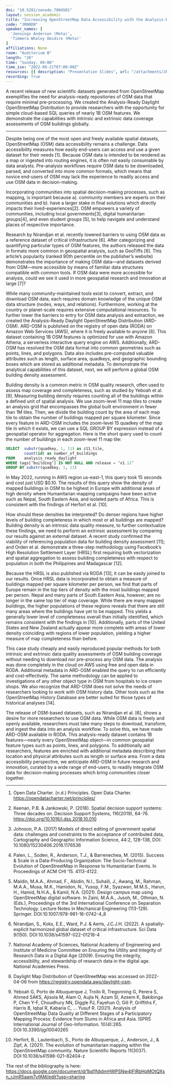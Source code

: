 ```yaml
---
doi: "10.5281/zenodo.7004501"
layout: session_academic
title: "Increasing OpenStreetMap Data Accessibility with the Analysis-Ready Daylight Distribution of OpenStreetMap: A Demonstration of Cloud-Based Assessments of Global Building Completeness"
code: "JRN9DN"
speaker_names: [
  'Jennings Anderson (Meta)',
  'Timmera Whaley Omidire (Meta)'
]
affiliations: None
room: "Auditorium B"
length: "20"
time: "Sunday, 09:00"
time_iso: "2022-08-21T07:00:00Z"
resources: [{ description: "Presentation Slides", url: "/attachments/JRN9DN_anderson_omidire_sotm2_Vq629TN.pdf" }]
recording: True
---
```


A recent release of new scientific datasets generated from OpenStreetMap exemplifies the need for analysis-ready repositories of OSM data that require minimal pre-processing. We created the  Analysis-Ready Daylight OpenStreetMap Distribution to provide researchers with the opportunity for simple cloud-based SQL queries of nearly 1B OSM features. We demonstrate the capabilities with intrinsic and extrinsic data coverage assessments of OSM buildings globally.

<hr>

Despite being one of the most open and freely available spatial datasets, OpenStreetMap (OSM) data accessibility remains a challenge. Data accessibility measures how easily end-users can access and use a given dataset for their needs [1]. Because OSM data is intended to be rendered as a map or ingested into routing engines, it is often not easily consumable by data analysts. Pre-analysis workflows require OSM data to be downloaded, parsed, and converted into more common formats, which means that novice end-users of OSM may lack the experience to readily access and use OSM data in decision-making.

Incorporating communities into spatial decision-making processes, such as mapping, is important because a). community members are experts on their communities and b). have a larger stake in final solutions which directly impacts their lived-experiences[2]. OSM empowers a variety of communities, including local governments[3], digital humanitarian groups[4], and even student groups [5], to help navigate and understand places of respective importance.

Research by Nirandjan et al. recently lowered barriers to using OSM data as a reference dataset of critical infrastructure [6]. After categorizing and quantifying particular types of OSM features, the authors released the data in formats more common in geospatial analysis, such as GeoTiffs [6]. This article’s popularity (ranked 90th percentile on the publisher’s website) demonstrates the importance of making OSM data—and datasets derived from OSM—more accessible by means of familiar data structures compatible with common tools. If OSM data were more accessible for analysis, could we see it used in more geospatial research and innovation at large [7]?

While many community-maintained tools exist to convert, extract, and download OSM data, each requires domain knowledge of the unique OSM data structure (nodes, ways, and relations). Furthermore, working at the country or planet-scale requires extensive computational resources. To further lower the barriers to entry for OSM data analysis and extraction, we created the Analysis-Ready Daylight OpenStreetMap Distribution (ARD-OSM). ARD-OSM is published on the registry of open data (RODA) on Amazon Web Services (AWS), where it is freely available to anyone [8]. This dataset containing 1B OSM features is optimized for use with Amazon Athena, a serverless interactive query engine on AWS. Additionally, ARD-OSM has  resolved the OSM data format into common geometries such as points, lines, and polygons. Data also includes pre-computed valuable attributes such as length, surface area, quadkeys, and geographic bounding boxes which are stored as additional metadata. To demonstrate the analytical capabilities of this dataset, next, we will perform a global OSM building density assessment.

Building density is a common metric in OSM quality research, often used to assess map coverage and completeness, such as studied by Yeboah et al. [9]. Measuring building density requires counting all of the buildings within a defined unit of spatial analysis. We use zoom-level 11 map tiles to create an analysis grid that encompasses the global built environment in fewer than 1M tiles. Then, we divide the building count by the area of each map tile to obtain the number of buildings mapped per square kilometer.
Since every feature in ARD-OSM includes the zoom-level 15 quadkey of the map tile in which it exists, we can use a SQL GROUP BY expression instead of a geospatial operator for aggregation. Here is the short query used to count the number of buildings in each zoom-level 11 map tile: 

```sql
SELECT 	substr(quadkey, 1, 11) as z11_tile,
	 	count(id) as number_of_buildings
FROM 	analysis_ready_daylight 
WHERE tags[‘building’] IS NOT NULL AND release = ‘v1.12’
GROUP BY substr(quadkey, 1, 11)
```
In May 2022, running in AWS region us-east-1, this query took 15 seconds and cost just USD $0.10. The results of this query show the density of mapped buildings in OSM to be highest in Europe with additional areas of high density where Humanitarian mapping campaigns have been active such as Nepal, South Eastern Asia, and isolated parts of Africa. This is consistent with the findings of Herfort et al. [10].

How should these densities be interpreted? Do denser regions have higher levels of building completeness in which most or all buildings are mapped? Building density is an intrinsic data quality measure, to further contextualize these findings, we need to perform an extrinsic assessment by comparing our results against an external dataset. A recent study confirmed the viability of referencing population data for building density assessment [11]; and Orden et al. demonstrate a three-step methodology using Facebook’s High Resolution Settlement Layer (HRSL) first requiring both vectorization and spatial aggregation to assess building completeness with respect to population in both the Philippines and Madagascar [12].

Because the HRSL is also published via RODA [13], it can be easily joined to our results. Once HRSL data is incorporated to obtain a measure of buildings mapped per square kilometer per person, we find that parts of Europe remain in the top tiers of density with the most buildings mapped per person. Nepal and many parts of South Eastern Asia, however, are no longer in the same top tier of map coverage. While there are many mapped buildings, the higher populations of these regions reveals that there are still many areas where the buildings have yet to be mapped. This yields a generally lower level of completeness overall than initially identified, which remains consistent with the findings in [10]. Additionally, parts of the United States and New Zealand actually appear more complete with areas of lower density coinciding with regions of lower population, yielding a higher measure of map completeness than before. 

This case study cheaply and easily reproduced popular methods for both intrinsic and extrinsic data quality assessments of OSM building coverage without needing to download nor pre-process any OSM data. The analysis was done completely in the cloud on AWS using free and open data in RODA. Additional metadata in ARD-OSM enabled the query to run efficiently and cost-effectively. The same methodology can be applied to investigations of any other object type in OSM from hospitals to ice cream shops. We also recognize that ARD-OSM does not solve the needs of researchers looking to work with OSM history data. Other tools such as the OpenStreetMap History Database are better suited for those types of historical analyses [14].

The release of OSM-based datasets, such as Nirandjan et al. [6], shows a desire for more researchers to  use OSM data. While OSM data is freely and openly available, researchers must take many steps to download, transform, and ingest the data into an analysis workflow. To solve this, we have made ARD-OSM available in RODA. This analysis-ready dataset contains 1B features—nearly every OpenStreetMap object—in common geospatial feature types such as points, lines, and polygons. To additionally aid researchers, features are enriched with additional metadata describing their location and physical attributes such as length or surface area. From a data accessibility perspective, we anticipate ARD-OSM in future research and innovation, curated by a wide range of end-users, to readily integrate OSM data for decision-making processes which bring communities closer together.

<hr>

1. Open Data Charter. (n.d.) Principles. Open Data Charter. https://opendatacharter.net/principles/

2. Keenan, P.B. &amp; Jankowski, P. (2018). Spatial decision support systems: Three decades on. Decision Support Systems, 116(2019), 64-76. https://doi.org/10.1016/j.dss.2018.10.010 

3. Johnson, P.A. (2017) Models of direct editing of government spatial data: challenges and constraints to the acceptance of contributed data, Cartography and Geographic Information Science, 44:2, 128-138, DOI: 10.1080/15230406.2016.1176536

4. Palen, L., Soden, R., Anderson, T.J., &amp; Barrenechea, M. (2015). Success &amp; Scale in a Data-Producing Organization: The Socio-Technical Evolution of OpenStreetMap in Response to Humanitarian Events. In Proceedings of ACM CHI ‘15. 4113-4122.

5. Maidin, M.A.A., Ahmad, F., Abidin, N.I., Suhaili, J., Awang, M., Rahman, M.A.A., Musa, M.K., Hamidon, N., Yusop, F.M., Syazwan, M.M.S., Harun, H., Hamid, N.H.A., &amp; Kamil, N.A. (2021). Design campus map using OpenStreetMap digital software. In Zaini, M.A.A., Jusoh, M., Othman, N. (Eds.), Proceedings of the 3rd International Conference on Separation Technology. Lecture Notes in Mechanical Engineering (113-129). Springer.  DOI:10.1007/978-981-16-0742-4_8

6. Nirandjan, S., Koks, E.E., Ward, P.J. &amp; Aerts, J.C.J.H. (2022). A spatially-explicit harmonized global dataset of critical infrastructure. Sci Data 9(150). DOI:10.1038/s41597-022-01218-4 

7. National Academy of Sciences, National Academy of Engineering and Institute of Medicine Committee on Ensuring the Utility and Integrity of Research Data in a Digital Age (2009). Ensuring the integrity, accessibility, and stewardship of research data in the digital age. National Academies Press.

8. Daylight Map Distribution of OpenStreetMap was accessed on 2022-04-06 from https://registry.opendata.aws/daylight-osm.

9. Yeboah G, Porto de Albuquerque J, Troilo R, Tregonning G, Perera S, Ahmed SAKS, Ajisola M, Alam O, Aujla N, Azam SI, Azeem K, Bakibinga P, Chen Y-F, Choudhury NN, Diggle PJ, Fayehun O, Gill P, Griffiths F, Harris B, Iqbal R, Kabaria C, … Yusuf R. (2021). Analysis of OpenStreetMap Data Quality at Different Stages of a Participatory Mapping Process: Evidence from Slums in Africa and Asia. ISPRS International Journal of Geo-Information. 10(4):265. DOI:10.3390/ijgi10040265

10. Herfort, B., Lautenbach, S., Porto de Albuquerque, J., Anderson, J., &amp; Zipf, A. (2021). The evolution of humanitarian mapping within the OpenStreetMap community. Nature Scientific Reports 11(3037). DOI:10.1038/s41598-021-82404-z

The rest of the bibliography is here: https://docs.google.com/document/d/1bd1fdidmHWPSNw4lFlRbHpMOtQXsn_rJmR5aam7vfAM/edit?usp=sharing

